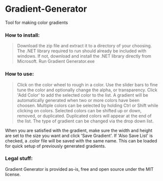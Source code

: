 # Gradient-Generator
Tool for making color gradients

### How to install:
> Download the zip file and extract it to a directory of your choosing.
> The .NET library required to run should already be included with windows.  If not, download and install the .NET library directly from Microsoft.
> Run Gradient Generator.exe

### How to use:
> Click on the color wheel to rough in a color.
> Use the slider bars to fine tune the color and optionally change the alpha, or transparency.
> Click 'Add Color' to add the selected color to the list.  A gradient will be automatically generated when two or more colors have been choosen.
> Multiple colors can be selected by holding Ctrl or Shift while clicking on colors.  Selected colors can be shifted up or down, removed, or duplicated.
> Duplicated colors will appear at the end of the list.
> The type of gradient can be changed via the drop down list.

When you are satisfied with the gradient, make sure the width and height are set to the size you want and click 'Save Gradient'.  If 'Also Save List' is checked, a .color file will be saved with the same name.  This can be loaded for quick setup of previously generated gradients.

### Legal stuff:
Gradient Generator is provided as-is, free and open source under the MIT license.
